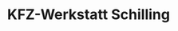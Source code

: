 ---
title: "KFZ-Werkstatt Schilling"
url: /muehlhausen/kfz-werkstatt-schilling/
shop: Autowerkstatt
---